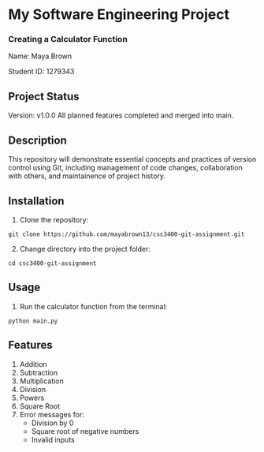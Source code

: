 # My Software Engineering Project 
### Creating a Calculator Function

Name: Maya Brown

Student ID: 1279343

## Project Status
Version: v1.0.0
All planned features completed and merged into main.



## Description

This repository will demonstrate essential concepts and practices of version control
using Git, including management of code changes, collaboration with others, and maintainence of project history.


## Installation

1. Clone the repository: 

```git clone https://github.com/mayabrown13/csc3400-git-assignment.git```

2. Change directory into the project folder: 

```cd csc3400-git-assignment```
## Usage

1. Run the calculator function from the terminal: 

```python main.py```

## Features

1. Addition
2. Subtraction
3. Multiplication
4. Division
5. Powers
6. Square Root
7. Error messages for:
    - Division by 0
    - Square root of negative numbers
    - Invalid inputs

